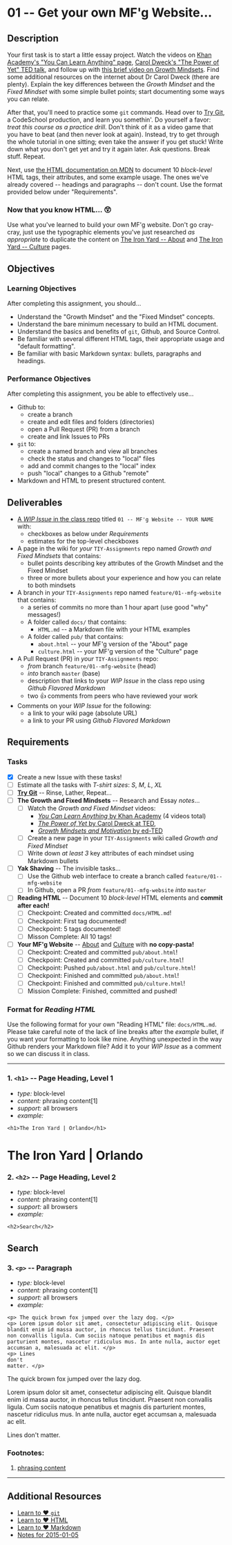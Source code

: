 # 01 -- Get your own MF'g Website...

## Description

Your first task is to start a little essay project. Watch the videos on [Khan Academy's "You Can Learn Anything" page](https://www.khanacademy.org/youcanlearnanything), [Carol Dweck's "The Power of Yet" TED talk](https://www.ted.com/talks/carol_dweck_the_power_of_believing_that_you_can_improve), and follow up with [this brief video on Growth Mindsets](http://ed.ted.com/on/UA77FlTc). Find some additional resources on the internet about Dr Carol Dweck (there are plenty). Explain the key differences between the _Growth Mindset_ and the _Fixed Mindset_ with some simple bullet points; start documenting some ways you can relate.

After that, you'll need to practice some `git` commands. Head over to [Try Git](http://try.github.com), a CodeSchool production, and learn you somethin'. Do yourself a favor: _treat this course as a practice drill_. Don't think of it as a video game that you have to beat (and then never look at again). Instead, try to get through the whole tutorial in one sitting; even take the answer if you get stuck! Write down what you don't get yet and try it again later. Ask questions. Break stuff. Repeat.

Next, use [the HTML documentation on MDN](https://developer.mozilla.org/en-US/docs/Web/HTML) to document 10 _block-level_ HTML tags, their attributes, and some example usage. The ones we've already covered -- headings and paragraphs -- don't count. Use the format provided below under "Requirements".

### Now that you know HTML... :astonished:

Use what you've learned to build your own MF'g website. Don't go cray-cray, just use the typographic elements you've just researched _as appropriate_ to duplicate the content on [The Iron Yard -- About](http://theironyard.com/about) and [The Iron Yard -- Culture](http://theironyard.com/about/culture) pages.

## Objectives

### Learning Objectives

After completing this assignment, you should...

* Understand the "Growth Mindset" and the "Fixed Mindset" concepts.
* Understand the bare minimum necessary to build an HTML document.
* Understand the basics and benefits of `git`, Github, and Source Control.
* Be familiar with several different HTML tags, their appropriate usage and "default formatting".
* Be familiar with basic Markdown syntax: bullets, paragraphs and headings.

### Performance Objectives

After completing this assignment, you be able to effectively use...

* Github to:
    * create a branch   
    * create and edit files and folders (directories)
    * open a Pull Request (PR) from a branch
    * create and link Issues to PRs
* `git` to:
    * create a named branch and view all branches
    * check the status and changes to "local" files
    * add and commit changes to the "local" index
    * push "local" changes to a Github "remote"
* Markdown and HTML to present structured content.

## Deliverables

* [A _WIP Issue_ in the class repo](https://github.com/TheIronYard--Orlando/FEE--2015--SPRING/issues) titled `01 -- MF'g Website -- YOUR NAME` with:
    * checkboxes as below under _Requirements_
    * estimates for the top-level checkboxes
* A page in the wiki for _your_ `TIY-Assignments` repo named _Growth and Fixed Mindsets_ that contains:
    * bullet points describing key attributes of the Growth Mindset and the Fixed Mindset
    * three or more bullets about your experience and how you can relate to both mindsets
* A branch in _your_ `TIY-Assignments` repo named `feature/01--mfg-website` that contains:
    * a series of commits no more than 1 hour apart (use good "why" messages!)
    * A folder called `docs/` that contains:
        * `HTML.md` -- a Markdown file with your HTML examples
    * A folder called `pub/` that contains:
        * `about.html` -- your MF'g version of the "About" page
        * `culture.html` -- your MF'g version of the "Culture" page
* A Pull Request (PR) in _your_ `TIY-Assignments` repo:
    * _from_ branch `feature/01--mfg-website` (head)
    * _into_ branch `master` (base)
    * description that links to your _WIP Issue_ in the class repo using _Github Flavored Markdown_
    * two :thumbsup: comments from peers who have reviewed your work
* Comments on your _WIP Issue_ for the following:
    * a link to your wiki page (absolute URL)
    * a link to your PR using _Github Flavored Markdown_

## Requirements

### Tasks

* [X] Create a new Issue with these tasks!
* [ ] Estimate all the tasks with _T-shirt sizes_: _S_, _M_, _L_, _XL_
* [ ] **[Try Git](http://try.github.com)** -- Rinse, Lather, Repeat...
* [ ] **The Growth and Fixed Mindsets** -- Research and Essay _notes_...
    * [ ] Watch the _Growth and Fixed Mindset_ videos:
        * [_You Can Learn Anything_ by Khan Academy](https://www.khanacademy.org/youcanlearnanything) (4 videos total)
        * [_The Power of Yet_ by Carol Dweck at TED](https://www.ted.com/talks/carol_dweck_the_power_of_believing_that_you_can_improve),
        * [_Growth Mindsets and Motivation_ by ed-TED](http://ed.ted.com/on/UA77FlTc)
    * [ ] Create a new page in your `TIY-Assignments` wiki called _Growth and Fixed Mindset_
    * [ ] Write down _at least 3_ key attributes of each mindset using Markdown bullets
* [ ] **Yak Shaving** -- The invisible tasks...
    * [ ] Use the Github web interface to create a branch called `feature/01--mfg-website`
    * [ ] In Github, open a PR _from_ `feature/01--mfg-website` _into_ `master`
* [ ] **Reading HTML** -- Document 10 _block-level_ HTML elements and **commit after each!**
    * [ ] Checkpoint: Created and committed `docs/HTML.md`!
    * [ ] Checkpoint: First tag documented!
    * [ ] Checkpoint: 5 tags documented!
    * [ ] Misson Complete: All 10 tags!
* [ ] **Your MF'g Website** -- [About](http://theironyard.com/about) and [Culture](http://theironyard.com/about/culture) with **no copy-pasta!**
    * [ ] Checkpoint: Created and committed `pub/about.html`!
    * [ ] Checkpoint: Created and committed `pub/culture.html`!
    * [ ] Checkpoint: Pushed `pub/about.html` and `pub/culture.html`!
    * [ ] Checkpoint: Finished and committed `pub/about.html`!
    * [ ] Checkpoint: Finished and committed `pub/culture.html`!
    * [ ] Mission Complete: Finished, committed and pushed!

### Format for _Reading HTML_

Use the following format for your own "Reading HTML" file: `docs/HTML.md`. Please take careful note of the lack of line breaks after the _example_ bullet, if you want your formatting to look like mine. Anything unexpected in the way Github renders your Markdown file? Add it to your _WIP Issue_ as a comment so we can discuss it in class.

----
### 1. `<h1>` -- Page Heading, Level 1

* *type:* block-level
* *content:* phrasing content[1]
* *support:* all browsers
* *example:*
```
<h1>The Iron Yard | Orlando</h1>
```
<h1>The Iron Yard | Orlando</h1>


### 2. `<h2>` -- Page Heading, Level 2

* *type:* block-level
* *content:* phrasing content[1]
* *support:* all browsers
* *example:*
```
<h2>Search</h2>
```
<h2>Search</h2>

### 3. `<p>` -- Paragraph

* *type:* block-level
* *content:* phrasing content[1]
* *support:* all browsers
* *example:*
```
<p> The quick brown fox jumped over the lazy dog. </p>
<p> Lorem ipsum dolor sit amet, consectetur adipiscing elit. Quisque blandit enim id massa auctor, in rhoncus tellus tincidunt. Praesent non convallis ligula. Cum sociis natoque penatibus et magnis dis parturient montes, nascetur ridiculus mus. In ante nulla, auctor eget accumsan a, malesuada ac elit. </p>
<p> Lines
don't
matter. </p>
```
<p> The quick brown fox jumped over the lazy dog. </p>
<p> Lorem ipsum dolor sit amet, consectetur adipiscing elit. Quisque blandit enim id massa auctor, in rhoncus tellus tincidunt. Praesent non convallis ligula. Cum sociis natoque penatibus et magnis dis parturient montes, nascetur ridiculus mus. In ante nulla, auctor eget accumsan a, malesuada ac elit. </p>
<p> Lines
don't
matter. </p>

### Footnotes:

1. [phrasing content](https://developer.mozilla.org/en-US/docs/Web/Guide/HTML/Content_categories#Phrasing_content)

----

## Additional Resources

* [Learn to :heart: `git`](http://j.mp/1GX4FFD)
* [Learn to :heart: HTML](http://j.mp/1rRr6dK)
* [Learn to :heart: Markdown](http://j.mp/1rRsxZu)
* [Notes for 2015-01-05](../Notes/2015-01-05.md)
